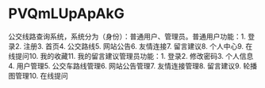 # PVQmLUpApAkG
公交线路查询系统，系统分为（身份）：普通用户、管理员。普通用户功能：1. 登录2. 注册3. 首页4. 公交路线5. 网站公告6. 友情连接7. 留言建议8. 个人中心9. 在线提问10. 我的收藏11. 我的留言建议管理员功能：1. 登录2. 修改密码3. 个人信息4. 用户管理5. 公交车路线管理6. 网站公告管理7. 友情连接管理8. 留言建议9. 轮播图管理10. 在线提问 
